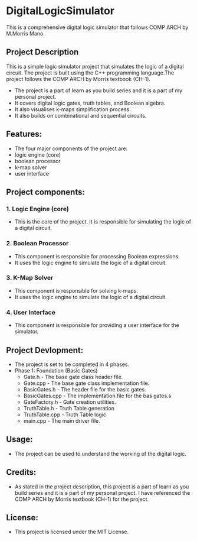 # DigitalLogicSimulator
This is a comprehensive digital logic simulator that follows COMP ARCH by M.Morris Mano.

## Project Description
 This is a simple logic simulator project that simulates the logic of a digital circuit. The project is built using the C++ programming language.The project follows the COMP ARCH by Morris textbook (CH-1). 

- The project is a part of learn as you build series and it is a part of my personal project. 
- It covers digital logic gates, truth tables, and Boolean algebra. 
- It also visualises k-maps simplification process.
- It also builds on combinational and sequential circuits.

## Features:
- The four major components of the project are: 
 - logic engine (core)
 - boolean processor
 - k-map solver
 - user interface

## Project components:

 ### 1. Logic Engine (core)
  - This is the core of the project. It is responsible for simulating the logic of a digital circuit.

  ### 2. Boolean Processor
  - This component is responsible for processing Boolean expressions.
  - It uses the logic engine to simulate the logic of a digital circuit.


  ### 3. K-Map Solver
  - This component is responsible for solving k-maps.
  - It uses the logic engine to simulate the logic of a digital circuit.


  ### 4. User Interface
  - This component is responsible for providing a user interface for the simulator.
  

## Project Devlopment: 
- The project is set to be completed in 4 phases.
- Phase 1: Foundation (Basic Gates)
  - Gate.h - The base gate class header file.
  - Gate.cpp - The base gate class implementation file.
  - BasicGates.h - The header file for the basic gates.
  - BasicGates.cpp - The implementation file for the bas gates.s
  - GateFactory.h - Gate creation utilities.
  - TruthTable.h - Truth Table generation
  - TruthTable.cpp - Truth Table logic
  - main.cpp - The main driver file.

## Usage:
- The project can be used to understand the working of the digital logic.

## Credits:
- As stated in the project description, this project is a part of learn as you build series and it is a part of my personal project. I have referenced the COMP ARCH by Morris textbook (CH-1) for the project.

## License:
- This project is licensed under the MIT License.

